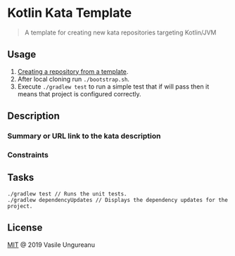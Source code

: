 # Kotlin Kata Template

> A template for creating new kata repositories targeting Kotlin/JVM

## Usage

1. [Creating a repository from a template](https://help.github.com/en/articles/creating-a-repository-from-a-template).
1. After local cloning run `./bootstrap.sh`.
1. Execute `./gradlew test` to run a simple test that if will pass then it means that project is configured correctly.  

## Description

### Summary or URL link to the kata description

### Constraints

## Tasks

```
./gradlew test // Runs the unit tests.
./gradlew dependencyUpdates // Displays the dependency updates for the project.
```

License
-------

[MIT](LICENSE) @ 2019 Vasile Ungureanu
